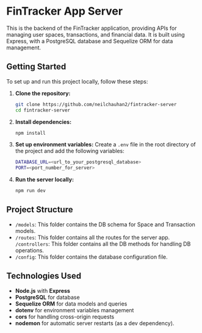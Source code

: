 # FinTracker App Server

This is the backend of the FinTracker application, providing APIs for managing user spaces, transactions, and financial data. It is built using Express, with a PostgreSQL database and Sequelize ORM for data management.

## Getting Started

To set up and run this project locally, follow these steps:

1. **Clone the repository:**
   ```bash
   git clone https://github.com/neilchauhan2/fintracker-server
   cd fintracker-server
   ```
2. **Install dependencies:**
   ```bash
   npm install
   ```
3. **Set up environment variables:**
   Create a `.env` file in the root directory of the project and add the following variables:
   ```bash
   DATABASE_URL=<url_to_your_postgresql_database>
   PORT=<port_number_for_server>
   ```
4. **Run the server locally:**
   ```bash
   npm run dev
   ```

## Project Structure

- `/models`: This folder contains the DB schema for Space and Transaction models.
- `/routes`: This folder contains all the routes for the server app.
  `/controllers`: This folder contains all the DB methods for handling DB operations.
- `/config`: This folder contains the database configuration file.

## Technologies Used

- **Node.js** with **Express**
- **PostgreSQL** for database
- **Sequelize ORM** for data models and queries
- **dotenv** for environment variables management
- **cors** for handling cross-origin requests
- **nodemon** for automatic server restarts (as a dev dependency).
